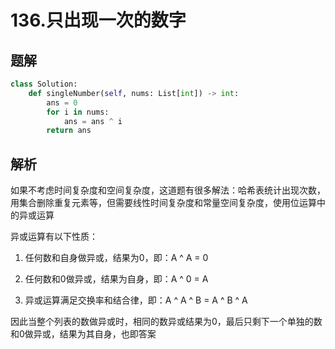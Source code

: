# 136.只出现一次的数字

## 题解

```python
class Solution:
    def singleNumber(self, nums: List[int]) -> int:
        ans = 0
        for i in nums:
            ans = ans ^ i
        return ans
```

## 解析

如果不考虑时间复杂度和空间复杂度，这道题有很多解法：哈希表统计出现次数，用集合删除重复元素等，但需要线性时间复杂度和常量空间复杂度，使用位运算中的异或运算

异或运算有以下性质：

1. 任何数和自身做异或，结果为0，即：A ^ A = 0

2. 任何数和0做异或，结果为自身，即：A ^ 0 = A

3. 异或运算满足交换率和结合律，即：A ^ A ^ B = A ^ B ^ A

因此当整个列表的数做异或时，相同的数异或结果为0，最后只剩下一个单独的数和0做异或，结果为其自身，也即答案
